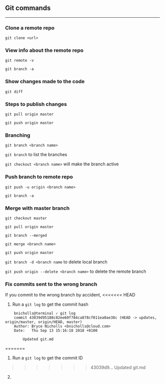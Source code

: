 ## Git commands
---
### Clone a remote repo
`git clone <url>`
### View info about the remote repo
`git remote -v` 

`git branch -a`

### Show changes made to the code
`git diff`

### Steps to publish changes
`git pull origin master`

`git push origin master`

### Branching
`git branch <branch name>`

`git branch` to list the branches

`git checkout <branch name>` will make the branch active

### Push branch to remote repo
`git push -u origin <branch name>`

`git branch -a`

### Merge with master branch
`git checkout master`

`git pull origin master`

`git branch --merged`

`git merge <branch name> `

`git push origin master`

`git branch -d <branch name` to delete local branch

`git push origin --delete <branch name>` to delete the remote branch

### Fix commits sent to the wrong branch

If you commit to the wrong branch by accident, 
<<<<<<< HEAD
1. Run a `git log` to get the commit hash
```
    bnicholls@terminal ✓ git log
    commit 43039d95188c82ee60f784ca878cf011ea0ae38c (HEAD -> updates, origin/master, origin/HEAD, master)
    Author: Bryce Nicholls <bnicholls@cloud.com>
    Date:   Thu Sep 13 15:16:18 2018 +0100

        Updated git.md
```
=======
1. Run a `git log` to get the commit ID

>>>>>>> 43039d9... Updated git.md
2. 

